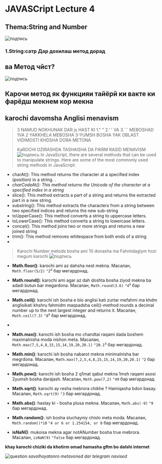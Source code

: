 # JAVASCript Lecture 4
## Thema:String and Number
 ![подпись](https://i.imgur.com/8Y2SWDP.jpg)
### 1.String:сатр Дар дохилаш метод дорад
## ва Mетод чйст?
 ![подпись](https://i.imgur.com/20FIxbB.jpg)
## Карочи метод як функцияи тайёрй ки вакте ки фарёдш мекнем кор мекна
## karochi davomsha Anglisi menavism
> 3 NAMUD NOKHUNAK DAR js HAST KI 1." " 2.' ' VA 3.``` MEBOSHAD 1VA 2 YAKKHELA MEBOSHA 3-YUMSH BOSHA YAK OBLAST VIDIMOSTI KHDSHA DORA METONA  
> 
> KaROCHI OZIRASHDA TASHAISHA DA FIKRM RASID MENAVISM
 ![подпись](https://codetopology.com/wp-content/uploads/2020/08/facebook_profile_image-1.png)
> In JavaScript, there are several methods that can be used to manipulate strings. Here are some of the most commonly used string methods in JavaScript:
- charAt(): This method returns the character at a specified index (position) in a string. .
- *charCodeAt(): This method returns the Unicode of the character at a specified index in a string*
- slice(): This method extracts a part of a string and returns the extracted part in a new string.
- substring(): This method extracts the characters from a string between two specified indices and returns the new sub-string
- toUpperCase(): This method converts a string to uppercase letters.
- toLowerCase(): This method converts a string to lowercase letters.
- concat(): This method joins two or more strings and returns a new joined string
- trim(): This method removes whitespace from both ends of a string
- 

>Karochi Number metods bosha ami 10 donasha ma Fahmidagiym hozi megum karochi
 ![подпись](https://codedamn-blog.s3.amazonaws.com/wp-content/uploads/2022/08/21114451/js-number-methods.png)
- **Math.floor()**: karochi ami az dahsha nest mekna. Масалан, `Math.floor(5/2)` `"2`² бар мегардонад.

- **Math.round()**: karochi ami agar az dah doshta bosha ziyod mekna ba adadi butun bar megardona. Масалан, `Math.round(3.6)` `"4`² бар мегардонад.


- **Math.ceil()**: karochi ish bosha e bio anglisi kati zurtar mefahmi ma khdm anglisikati khshru fahmidm maqsadsha ceil()-method rounds a decimal number up to the next largest integer and returns it. Масалан, `Math.ceil(7.3)` `"8`² бар мегардонад.
- 
- **Math.max()**: karochi ish bosha mo chandtai raqami dada boshem maximalnisha moda nishon meta. Масалан, `Math.max(7,5,4,8,15,15,14,19,20,20.1)` `"20.1`² бар мегардонад.

- **Math.min()**: karochi ish bosha nabarot mekna minimalnisha bar megrdona. Масалан, `Math.max(7,2,5,4,8,15,15,14,19,20,20.1)` `"2` бар мегардонад.

- **Math.pow()**: karochi ish bosha 2 q1mat qabul mekna 1msh raqami asosi 2yumsh bosha darajash. Масалан, `Math.pow(7,2)` `"49` бар мегардонад.

- **Math.sqrt()**: karochi ay resha mebrora chikhe ? Hamiqasha bdon basay. Масалан, `Math.sqrt(9)` `"3` бар мегардонад.

- **Math.abs()**: hastay ki - bosha plusa mekna. Масалан, `Math.abs(-9)` `"9` бар мегардонад.

- **Math.random()**: ish bosha sluchayniy chislo meta moda. Масалан, `Math.random()*10` `"4 or 6 or 1.254154, or 8` бар мегардонад.

- **isNaN()**: mukoisa mekna agar notANumber bosha true mebrora. Масалан, `isNaN(9)` `"false` бар мегардонад.

**khay karochi chiziki da khotirm omad hamasha gftm bo dalshi internet**


 ![question](https://th.bing.com/th/id/R.7210efeb047afe233369a81dd809c2d7?rik=get0rwuzBbxQYA&pid=ImgRaw&r=0)
 *savolhoyatonro metavoned dar telegram navised*
 